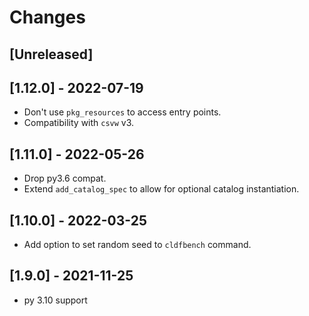 # Changes

## [Unreleased]


## [1.12.0] - 2022-07-19

- Don't use `pkg_resources` to access entry points.
- Compatibility with `csvw` v3.


## [1.11.0] - 2022-05-26

- Drop py3.6 compat.
- Extend `add_catalog_spec` to allow for optional catalog instantiation.


## [1.10.0] - 2022-03-25

- Add option to set random seed to `cldfbench` command.


## [1.9.0] - 2021-11-25

- py 3.10 support


